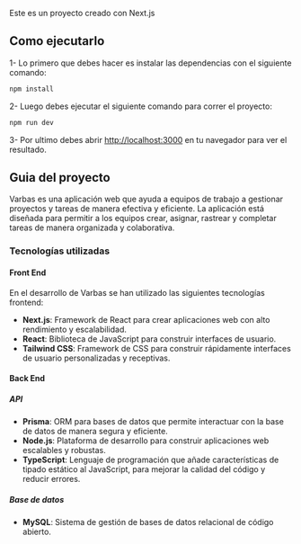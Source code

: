 Este es un proyecto creado con Next.js

## Como ejecutarlo

1- Lo primero que debes hacer es instalar las dependencias con el siguiente comando:

```bash
npm install
```
2- Luego debes ejecutar el siguiente comando para correr el proyecto:

```bash
npm run dev
```

3- Por ultimo debes abrir [http://localhost:3000](http://localhost:3000) en tu navegador para ver el resultado.

## Guia del proyecto

Varbas es una aplicación web que ayuda a equipos de trabajo a gestionar proyectos y tareas de manera efectiva y eficiente. 
La aplicación está diseñada para permitir a los equipos crear, asignar, rastrear y completar tareas de manera organizada y colaborativa.

###  Tecnologías utilizadas

#### Front End

En el desarrollo de Varbas se han utilizado las siguientes tecnologías frontend:
- **Next.js**: Framework de React para crear aplicaciones web con alto rendimiento y escalabilidad.
- **React**: Biblioteca de JavaScript para construir interfaces de usuario.
- **Tailwind CSS**: Framework de CSS para construir rápidamente interfaces de usuario personalizadas y receptivas.

#### Back End
##### API

- **Prisma**: ORM para bases de datos que permite interactuar con la base de datos de manera segura y eficiente.
- **Node.js**: Plataforma de desarrollo para construir aplicaciones web escalables y robustas.
- **TypeScript**: Lenguaje de programación que añade características de tipado estático al JavaScript, para mejorar la calidad del código y reducir errores.

##### Base de datos
- **MySQL**: Sistema de gestión de bases de datos relacional de código abierto.
